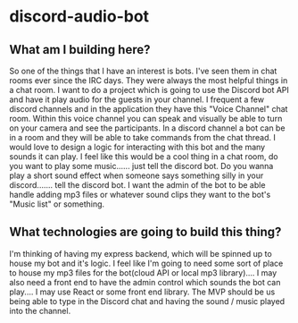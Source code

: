 # discord-audio-bot

## What am I building here?
  
So one of the things that I have an interest is bots. I've seen them in chat rooms ever since the IRC days. They were always the most helpful things in a chat 
room. I want to do a project which is going to use the Discord bot API and have it play audio for the guests in your channel. I frequent a few discord channels 
and in the application they have this "Voice Channel" chat room. Within this voice channel you can speak and visually be able to turn on your camera and see 
the participants. In a discord channel a bot can be in a room and they will be able to take commands from the chat thread. I would love to design a logic 
for interacting with this bot and the many sounds it can play. I feel like this would be a cool thing in a chat room, do you want to play some music...... 
just tell the discord bot. Do you wanna play a short sound effect when someone says something silly in your discord....... tell the discord bot. I want the admin
of the bot to be able handle adding mp3 files or whatever sound clips they want to the bot's "Music list" or something. 

## What technologies are going to build this thing?

I'm thinking of having my express backend, which will be spinned up to house my bot and it's logic. I feel like I'm going to need some sort of place to house my mp3
files for the bot(cloud API or local mp3 library).... I may also need a front end to have the admin control which sounds the bot can play.... I may use React or
some front end library. The MVP should be us being able to type in the Discord chat and having the sound / music played into the channel. 
